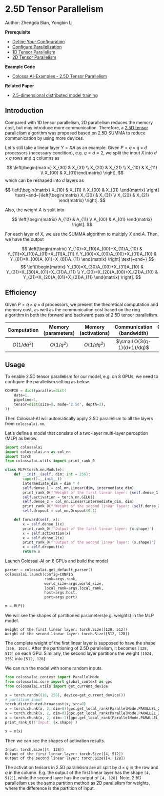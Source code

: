 # 2.5D Tensor Parallelism

Author: Zhengda Bian, Yongbin Li

**Prerequisite**
- [Define Your Configuration](../basics/define_your_config.md)
- [Configure Parallelization](../basics/configure_parallelization.md)
- [1D Tensor Parallelism](./1D_tensor_parallel.md)
- [2D Tensor Parallelism](./2D_tensor_parallel.md)

**Example Code**
- [ColossalAI-Examples - 2.5D Tensor Parallelism](https://github.com/hpcaitech/ColossalAI-Examples/tree/main/features/tensor_parallel/tensor_parallel_2p5d.py)

**Related Paper**
- [2.5-dimensional distributed model training](https://arxiv.org/pdf/2105.14500.pdf)

## Introduction

Compared with 1D tensor parallelism, 2D parallelism reduces the memory cost, but may introduce more communication.
Therefore, a  [2.5D tensor parallelism algorithm](https://arxiv.org/pdf/2105.14500.pdf) was proposed based on 2.5D SUMMA to reduce communication by using more devices.

Let's still take a linear layer $Y = XA$ as an example.
Given $P=q \times q \times d$ processors (necessary condition), e.g. $q=d=2$, we split the input $X$ into $d\times q$ rows and $q$ columns as

$$
\left[\begin{matrix} X_{30} & X_{31} \\ X_{20} & X_{21} \\ X_{10} & X_{11} \\ X_{00} & X_{01}\end{matrix} \right],
$$
which can be reshaped into $d$ layers as

$$
\left[\begin{matrix} X_{10} & X_{11} \\ X_{00} & X_{01} \end{matrix} \right] \text{~and~}\left[\begin{matrix} X_{30} & X_{31} \\ X_{20} & X_{21} \end{matrix} \right].
$$

Also, the weight $A$ is split into

$$
\left[\begin{matrix} A_{10} & A_{11} \\ A_{00} & A_{01} \end{matrix} \right].
$$

For each layer of $X$, we use the SUMMA algorithm to multiply $X$ and $A$.
Then, we have the output

$$
\left[\begin{matrix} Y_{10}=X_{10}A_{00}+X_{11}A_{10} & Y_{11}=X_{10}A_{01}+X_{11}A_{11} \\ Y_{00}=X_{00}A_{00}+X_{01}A_{10} & Y_{01}=X_{00}A_{01}+X_{01}A_{11} \end{matrix} \right]
\text{~and~}
$$
$$
\left[\begin{matrix} Y_{30}=X_{30}A_{00}+X_{31}A_{10} & Y_{31}=X_{30}A_{01}+X_{31}A_{11} \\ Y_{20}=X_{20}A_{00}+X_{21}A_{10} & Y_{21}=X_{20}A_{01}+X_{21}A_{11} \end{matrix} \right].
$$

## Efficiency
Given $P=q \times q \times d$ processors, we present the theoretical computation and memory cost, as well as the communication cost based on the ring algorithm in both the forward and backward pass of 2.5D tensor parallelism.

| Computation | Memory (parameters) | Memory (activations) | Communication (bandwidth) | Communication (latency) |
| :-:         | :-:              | :-:                  | :-:                       | :-:                     |
| $O(1/dq^2)$ | $O(1/q^2)$       | $O(1/dq^2)$          | $\small O(3(q-1)(d+1)/dq)$       | $O(6(q-1))$             |

## Usage

To enable 2.5D tensor parallelism for our model, e.g. on 8 GPUs, we need to configure the parallelism setting as below.
```python
CONFIG = dict(parallel=dict(
    data=1,
    pipeline=1,
    tensor=dict(size=8, mode='2.5d', depth=2),
))

```
Then Colossal-AI will automatically apply 2.5D parallelism to all the layers from `colossalai.nn`.

Let's define a model that consists of a two-layer multi-layer perception (MLP) as below.
```python
import colossalai
import colossalai.nn as col_nn
import torch
from colossalai.utils import print_rank_0

class MLP(torch.nn.Module):
    def __init__(self, dim: int = 256):
        super().__init__()
        intermediate_dim = dim * 4
        self.dense_1 = col_nn.Linear(dim, intermediate_dim)
        print_rank_0(f'Weight of the first linear layer: {self.dense_1.weight.shape}')
        self.activation = torch.nn.GELU()
        self.dense_2 = col_nn.Linear(intermediate_dim, dim)
        print_rank_0(f'Weight of the second linear layer: {self.dense_2.weight.shape}')
        self.dropout = col_nn.Dropout(0.1)

    def forward(self, x):
        x = self.dense_1(x)
        print_rank_0(f'Output of the first linear layer: {x.shape}')
        x = self.activation(x)
        x = self.dense_2(x)
        print_rank_0(f'Output of the second linear layer: {x.shape}')
        x = self.dropout(x)
        return x
```
Launch Colossal-AI on 8 GPUs and build the model
```python
parser = colossalai.get_default_parser()
colossalai.launch(config=CONFIG,
                  rank=args.rank,
                  world_size=args.world_size,
                  local_rank=args.local_rank,
                  host=args.host,
                  port=args.port)

m = MLP()
```
We will see the shapes of partitioned parameters(e.g. weights) in the MLP model.
```shell
Weight of the first linear layer: torch.Size([128, 512])
Weight of the second linear layer: torch.Size([512, 128])
```
The complete weight of the first linear layer is supposed to have the shape `[256, 1024]`. After the partitioning of 2.5D parallelism, it becomes `[128, 512]` on each GPU.
Similarly, the second layer partitions the weight `[1024, 256]` into `[512, 128]`.

We can run the model with some random inputs.
```python
from colossalai.context import ParallelMode
from colossalai.core import global_context as gpc
from colossalai.utils import get_current_device

x = torch.randn((16, 256), device=get_current_device())
# partition input
torch.distributed.broadcast(x, src=0)
x = torch.chunk(x, 2, dim=0)[gpc.get_local_rank(ParallelMode.PARALLEL_2P5D_DEP)]
x = torch.chunk(x, 2, dim=0)[gpc.get_local_rank(ParallelMode.PARALLEL_2P5D_COL)]
x = torch.chunk(x, 2, dim=-1)[gpc.get_local_rank(ParallelMode.PARALLEL_2P5D_ROW)]
print_rank_0(f'Input: {x.shape}')

x = m(x)
```
Then we can see the shapes of activation results.
```shell
Input: torch.Size([4, 128])
Output of the first linear layer: torch.Size([4, 512])
Output of the second linear layer: torch.Size([4, 128])
```
The activation tensors in 2.5D parallelism are all split by $d \times q$ in the row and $q$ in the column.
E.g. the output of the first linear layer has the shape `[4, 512]`), while the second layer has the output of `[4, 128]`.
Note, 2.5D parallelism use the same partition method as 2D parallelism for weights, where the difference is the partition of input.
